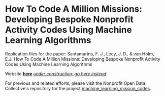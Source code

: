 # How To Code A Million Missions: Developing Bespoke Nonprofit Activity Codes Using Machine Learning Algorithms
Replication files for the paper: Santamarina, F. J., Lecy, J. D., &amp; van Holm, E.J. How To Code A Million Missions: Developing Bespoke Nonprofit Activity Codes Using Machine Learning Algorithms

Website **[here](https://fjsantam.github.io/bespoke-npo-taxonomies/)** *[under construction; go here instead](https://github.com/fjsantam/bespoke-npo-taxonomies/blob/main/index.md)*

For previous and related efforts, please visit the Nonprofit Open Data Collective's repository for the project [machine_learning_mission_codes](https://github.com/Nonprofit-Open-Data-Collective/machine_learning_mission_codes).
